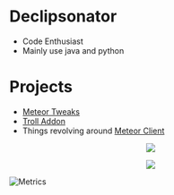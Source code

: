 # Declipsonator
- Code Enthusiast
- Mainly use java and python
# Projects
- [Meteor Tweaks](https://github.com/Declipsonator/Meteor-Tweaks)
- [Troll Addon](https://github.com/Declipsonator/Troll-Addon)
- Things revolving around [Meteor Client](https://github.com/MeteorDevelopment/meteor-client)


<p align = "center"><img src="https://github-readme-stats.vercel.app/api?username=Declipsonator&show_icons=true&theme=merko" /></p>

<p align = "center"><img src="https://activity-graph.herokuapp.com/graph?username=Declipsonator&theme=react-dark"></p>


![Metrics](https://metrics.lecoq.io/Declipsonator?template=classic&config.timezone=America%2FNew_York)
